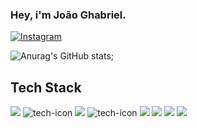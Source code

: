 ### Hey, i'm João Ghabriel.

[![Instagram](https://img.shields.io/badge/Instagram-E4405F?style=for-the-badge&logo=instagram&logoColor=white
)](https://www.instagram.com/joaoghabriel1/)


![Anurag's GitHub stats](https://github-readme-stats.vercel.app/api?username=joaoghabriell1&show_icons=true&theme=dark);

## Tech Stack

<div style="display: inline-block">
     <img src ="https://img.shields.io/badge/TypeScript-007ACC?style=for-the-badge&logo=typescript&logoColor=white">
     <img src="https://img.shields.io/badge/React-20232A?style=for-the-badge&logo=react&logoColor=61DAFB" alt="tech-icon">
     <img src='https://img.shields.io/badge/Next-black?style=for-the-badge&logo=next.js&logoColor=white'>
     <img src="https://img.shields.io/badge/JavaScript-F7DF1E?style=for-the-badge&logo=javascript&logoColor=black" alt="tech-icon">
     <img src='https://img.shields.io/badge/-React%20Query-FF4154?style=for-the-badge&logo=react%20query&logoColor=white'>
     <img src='https://img.shields.io/badge/redux-%23593d88.svg?style=for-the-badge&logo=redux&logoColor=white'>
     <img src='https://img.shields.io/badge/React%20Hook%20Form-%23EC5990.svg?style=for-the-badge&logo=reacthookform&logoColor=white'>
     <img src='https://img.shields.io/badge/React_Router-CA4245?style=for-the-badge&logo=react-router&logoColor=white'>
<div/>
